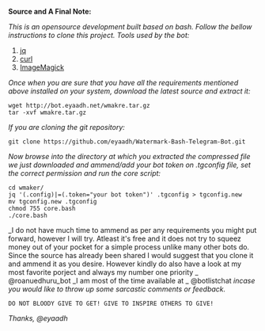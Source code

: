 **Source and A Final Note:**

_This is an opensource development built based on bash. Follow the bellow instructions to clone this project._
*Tools used by the bot:*
1. [jq](https://stedolan.github.io/jq/)
2. [curl](https://launchpad.net/ubuntu/xenial/+package/curl)
3. [ImageMagick](https://www.imagemagick.org/script/index.php)

_Once when you are sure that you have all the requirements mentioned above installed on your system, download the latest source and extract it:_
```
wget http://bot.eyaadh.net/wmakre.tar.gz
tar -xvf wmakre.tar.gz
```
_If you are cloning the git repository:_
```
git clone https://github.com/eyaadh/Watermark-Bash-Telegram-Bot.git
```
_Now browse into the directory at which you extracted the compressed file we just downloaded and ammend/add your bot token on .tgconfig file, set the correct permission and run the core script:_
```
cd wmaker/
jq '(.config)|=(.token="your bot token")' .tgconfig > tgconfig.new
mv tgconfig.new .tgconfig
chmod 755 core.bash
./core.bash
```
_I do not have much time to ammend as per any requirements you might put forward, however I will try. Atleast it's free and it does not try to squeez money out of your pocket for a simple process unlike many other bots do. Since the source has already been shared I would suggest that you clone it and ammend it as you desire. However kindly do also have a look at my most favorite porject and always my number one priority _ @roanuedhuru\_bot _I am most of the time available at _ @botlistchat _incase you would like to throw up some sarcastic comments or feedback._

```
DO NOT BLOODY GIVE TO GET! GIVE TO INSPIRE OTHERS TO GIVE!
``` 
_Thanks,  @eyaadh_
